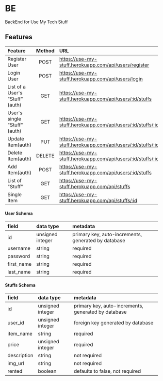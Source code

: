 # BE
BackEnd for Use My Tech Stuff

## Features

| Feature | Method | URL |
| :--|:--:|:--|
| Register User | POST | https://use-my-stuff.herokuapp.com/api/users/register | 
| Login User | POST | https://use-my-stuff.herokuapp.com/api/users/login |
| List of a User's "Stuff"(auth) | GET | https://use-my-stuff.herokuapp.com/api/users/:id/stuffs |
| User's single "Stuff"(auth) | GET | https://use-my-stuff.herokuapp.com/api/users/:id/stuffs/:id |
| Update Item(auth) | PUT | https://use-my-stuff.herokuapp.com/api/users/:id/stuffs/:id |
| Delete Item(auth) | DELETE | https://use-my-stuff.herokuapp.com/api/users/:id/stuffs/:id |
| Add Item(auth) | POST | https://use-my-stuff.herokuapp.com/api/users/:id/stuffs |
| List of "Stuff" | GET | https://use-my-stuff.herokuapp.com/api/stuffs |
| Single Item | GET | https://use-my-stuff.herokuapp.com/api/stuffs/:id |

#### User Schema

| field       | data type        | metadata                                            |
| :---------- | :--------------- | :-------------------------------------------------- |
| id          | unsigned integer | primary key, auto-increments, generated by database |
| username    | string           | required                                    |
| password    | string           | required                                    |
| first_name  | string           | required                                    |
| last_name   | string           | required                                    |

#### Stuffs Schema

| field       | data type        | metadata                                            |
| :---------- | :--------------- | :-------------------------------------------------- |
| id          | unsigned integer | primary key, auto-increments, generated by database |
| user_id     | unsigned integer | foreign key generated by database |
| item_name        | string           | required                                   |
| price       | unsigned integer | required                                            |
| description        | string           | not required                                   |
| img_url       | string | not required                                           |
| rented       | boolean | defaults to false, not required                                           |

